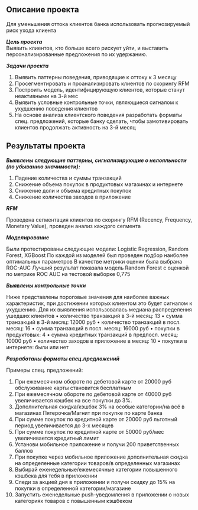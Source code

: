 Описание проекта
----------------
Для уменьшения оттока клиентов банка использовать прогнозируемый риск ухода клиента

***Цель проекта***   
Выявить клиентов, кто больше всего рискует уйти, и выставить персонализированные предложения по их удержанию. 

***Задачи проекта***

1. Выявить паттерны поведения, приводящие к оттоку к 3 месяцу
2. Просегментировать и проанализировать клиентов по скорингу RFM 
3. Построить модель, идентифицирующую клиентов, которые станут неактивными на 3-й мес
4. Выявить условные контрольные точки, являющиеся сигналом к ухудшению поведения клиентов
5. На основе анализа клиентского поведения разработать форматы спец. предложений, которые банку сделать, чтобы замотивировать клиентов продолжать активность на 3-й месяц 


Результаты проекта
------------------

***Выявлены следующие паттерны, сигнализирующие о нелояльности (по убыванию значимости):*** 
1.	Падение количества и суммы транзакций
2.	Снижение объема покупок в продуктовых магазинах и интернете
3.	Снижение доли и объема кредитных покупок
4.	Снижение количества заходов в приложение

***RFM***

Проведена сегментация клиентов по скорингу RFM (Recency, Frequency, Monetary Value), проведен анализ каждого сегмента

***Моделирование***

Были протестированы следующие модели: Logistic Regression, Random Forest, XGBoost
По каждой из моделей был проведен подбор наиболее оптимальных параметров
В качестве метрики оценки была выбрана ROC-AUC 
Лучший результат показала модель Random Forest с оценкой по метрике ROC AUC на тестовой выборке 0,775

***Выявлены контрольные точки***

Ниже представлены пороговые значения для наиболее важных характеристик, при достижении которых клиентом это будет сигналом к ухудшению. Для их выявления использовалась медиана распределения ушедших клиентов
•	количество транзакций в 3-й месяц: 13
•	сумма транзакций в 3-й месяц: 12000 руб
•	количество транзакций в посл. месяц: 16
•	сумма транзакций в посл. месяц: 16000 руб
•	покупки в продуктовых: 4
•	сумма кредитных транзакций в предпосл. месяц: 10000 руб
•	количество заходов в приложение в месяц: 10
•	покупки в интернете: были или нет

***Разработаны форматы спец.предложений***

Примеры спец. предложений:
1.	При ежемесячном обороте по дебетовой карте от 20000 руб обслуживание карты становится бесплатным
2.	При ежемесячном обороте по дебетовой карте от 40000 руб увеличивается кэшбек на все покупки до 3%.
3.	Дополнительная скидка/кэшбэк 3% на особые категории/на всё в магазинах Пятерочка/Магнит при покупке по карте банка
4.	При сумме покупок по кредитной карте от 20000 руб льготный период увеличивается до 3-х месяцев
5.	При сумме покупок по кредитной карте от 50000 руб/мес увеличивается кредитный лимит
6.	Установи мобильное приложение и получи 200 приветственных баллов
7.	При покупке через мобильное приложение дополнительная скидка на определенные категории товаров/в определенных магазинах
8.	Выбирай еженедельные/ежемесячные категории повышенного кэшбека для тебя в приложении 
9.	Следи за акцией дня в приложении и получи скидку до 15% на покупки в определенной категории/магазине
10.	Запустить еженедельные push-уведомления в приложении о новых категориях товаров с повышенным кэшбеком

